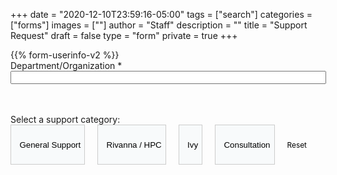 +++
date = "2020-12-10T23:59:16-05:00"
tags = ["search"]
categories = ["forms"]
images = [""]
author = "Staff"
description = ""
title = "Support Request"
draft = false
type = "form"
private = true
+++

<form action="https://api.uvarc.io/rest/general-support-request/" method="post" id="request-form" accept-charset="UTF-8">
<div class="alert" id="response_message" role="alert" style="padding-bottom:0px;">
  <p id="form_post_response"></p>
</div>
<div>
{{% form-userinfo-v2 %}}
  <div class="form-item form-type-textfield form-group" style="margin-bottom:3rem;">
    <label class="control-label" for="department">Department/Organization <span class="form-required" title="This field is required.">*</span></label>
    <input required="required" class="form-control form-text required" type="text" id="department" name="department" value="" size="60" maxlength="100"/>
  </div>
<!-- START NEW CATEGORY BTNS -->
<div style="width:100%;margin-bottom:4rem;" id="button-world" class="form-group">
<label class="control-label form-group" for="">Select a support category:</label><br clear=all />
  <a href="#" onclick="selected('support')"><button id="support" type="button" class="btn cat" style="background-color:#F8FAFB;height:4rem;border:solid 1px #ccc;margin-right:1rem;"><i class="fas fa-question-circle"></i>&nbsp; General Support</button></a>
  <a href="#" onclick="selected('rivanna')"><button id="rivanna" type="button" class="btn cat" style="background-color:#F8FAFB;height:4rem;border:solid 1px #ccc;margin-right:1rem;"><i class="fas fa-microchip"></i>&nbsp; Rivanna / HPC</button></a>
  <a href="#" onclick="selected('ivy')"><button id="ivy" type="button" class="btn cat" style="background-color:#F8FAFB;height:4rem;border:solid 1px #ccc;margin-right:1rem;"><i class="fas fa-shield-alt"></i>&nbsp; Ivy</button></a>
  <a href="#" onclick="selected('consultation')"><button id="consultation" type="button" class="btn cat" style="background-color:#F8FAFB;height:4rem;border:solid 1px #ccc;"><i class="fas fa-comments"></i>&nbsp; Consultation</button></a>
  <a href="#" onclick="reset_form()" style="margin-left:1rem;font-size:85%;text-decoration:none;color:black;">Reset</a>
</div>
  <div id="support-fields"></div>
  <div id="rivanna-fields"></div>
  <div id="ivy-fields"></div>
  <div id="consultation-fields"></div>
  <div class="form-actions" id="submit-div" style="display:none;margin-top:1rem;">
    <hr size="1" style="" />
    <p style="font-size:85%;">Please submit the form only once. If you receive an error message after submitting this request, please check your email to confirm whether the submission completed or failed.</p>
    <button class="button-primary btn btn-primary form-submit" id="submit" type="submit" name="op" value="Submit">Submit</button>
  </div>
</div>
</form>
<script type="text/javascript" src="/js/user-session-v2.js"></script>
<script type="text/javascript" src="/js/support-dynamic-forms.js"><script>
<script type="text/javascript" src="/js/response-message.js"></script>
